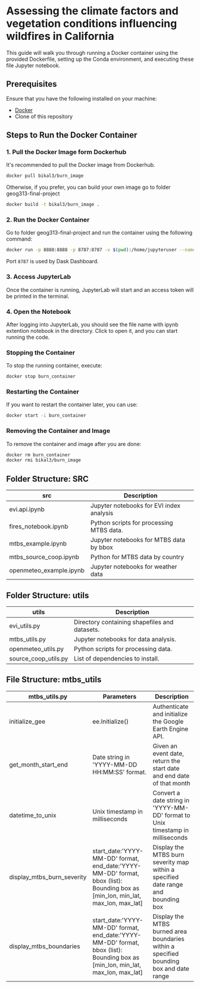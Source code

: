 # Assessing the climate factors and vegetation conditions influencing wildfires in California

This guide will walk you through running a Docker container using the provided Dockerfile, setting up the Conda environment, and executing these file Jupyter notebook.

## Prerequisites

Ensure that you have the following installed on your machine:

- [Docker](https://docs.docker.com/get-docker/)
- Clone of this repository

## Steps to Run the Docker Container

### 1. Pull the Docker Image form Dockerhub

It's recommended to pull the Docker image from Dockerhub.

```bash
docker pull bikal3/burn_image
```

Otherwise, if you prefer, you can build your own image go to folder geog313-final-project

```bash
docker build -t bikal3/burn_image .
```

### 2. Run the Docker Container

Go to folder geog313-final-project and run the container using the following command:

```bash
docker run -p 8888:8888 -p 8787:8787 -v $(pwd):/home/jupyteruser --name burn_container bikal3/burn_image
```

Port `8787` is used by Dask Dashboard.

### 3. Access JupyterLab

Once the container is running, JupyterLab will start and an access token will be printed in the terminal.

### 4. Open the Notebook

After logging into JupyterLab, you should see the file name with ipynb extention notebook in the directory. Click to open it, and you can start running the code.

### Stopping the Container

To stop the running container, execute:

```bash
docker stop burn_container
```

### Restarting the Container

If you want to restart the container later, you can use:

```bash
docker start -i burn_container
```

### Removing the Container and Image

To remove the container and image after you are done:

```bash
docker rm burn_container
docker rmi bikal3/burn_image
```

## Folder Structure: SRC

| src                    | Description
| ---------------------  | --------------------------------------------- |
| evi.api.ipynb          | Jupyter notebooks for EVI index analysis      |
| fires_notebook.ipynb   | Python scripts for processing MTBS data.      |
| mtbs_example.ipynb     | Jupyter notebooks for MTBS data by bbox       |
| mtbs_source_coop.ipynb | Python for MTBS data by country               |
| openmeteo_example.ipynb| Jupyter notebooks for weather data            |


## Folder Structure: utils 

| utils                  | Description 
| ---------------------  | --------------------------------------------- | 
| evi_utils.py           | Directory containing shapefiles and datasets. |
| mtbs_utils.py          | Jupyter notebooks for data analysis.          |
| openmeteo_utils.py     | Python scripts for processing data.           |
| source_coop_utils.py   | List of dependencies to install.              |


## File Structure: mtbs_utils 

| mtbs_utils.py             |             Parameters                        |  Description 
| ------------------------- | --------------------------------------------- | ------------------------
| initialize_gee            | ee.Initialize()                               | Authenticate and initialize the Google Earth Engine API.
| get_month_start_end       | Date string in 'YYYY-MM-DD HH:MM:SS' format.  | Given an event date, return the start date and end date of that month
| datetime_to_unix          | Unix timestamp in milliseconds                | Convert a date string in 'YYYY-MM-DD' format to Unix timestamp in milliseconds
|display_mtbs_burn_severity |start_date:'YYYY-MM-DD' format, end_date:'YYYY-MM-DD' format, bbox (list): Bounding box as [min_lon, min_lat, max_lon, max_lat]                                     | Display the MTBS burn severity map within a specified date range and bounding box
| display_mtbs_boundaries   |start_date:'YYYY-MM-DD' format, end_date:'YYYY-MM-DD' format, bbox (list): Bounding box as [min_lon, min_lat, max_lon, max_lat]                                     | Display the MTBS burned area boundaries within a specified bounding box and date range
